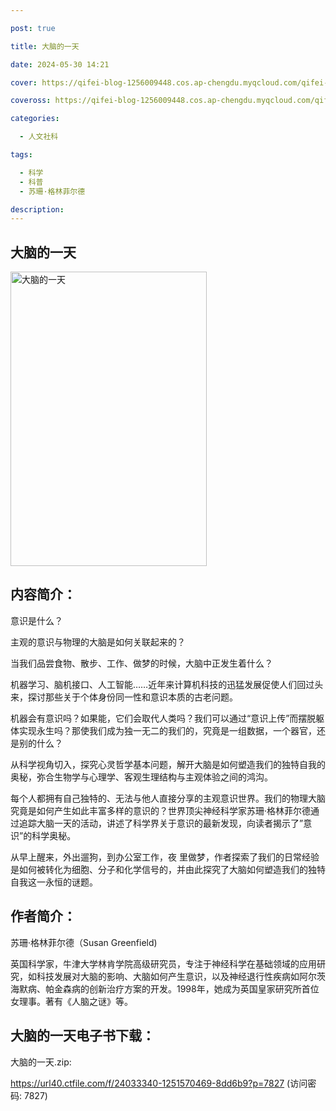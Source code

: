```yaml
---

post: true

title: 大脑的一天

date: 2024-05-30 14:21

cover: https://qifei-blog-1256009448.cos.ap-chengdu.myqcloud.com/qifei-blog/s33804000.jpg

coveross: https://qifei-blog-1256009448.cos.ap-chengdu.myqcloud.com/qifei-blog/s33804000.jpg

categories:

  - 人文社科

tags:

  - 科学
  - 科普
  - 苏珊·格林菲尔德

description:
---
```


## 大脑的一天

<img alt="大脑的一天" class="aligncenter loading" data-was-processed="true" decoding="async" fetchpriority="high" height="471" src="https://qifei-blog-1256009448.cos.ap-chengdu.myqcloud.com/qifei-blog/s33804000.jpg" style="cursor: zoom-in;" width="314"/>

## 内容简介：

意识是什么？

主观的意识与物理的大脑是如何关联起来的？

当我们品尝食物、散步、工作、做梦的时候，大脑中正发生着什么？

机器学习、脑机接口、人工智能……近年来计算机科技的迅猛发展促使人们回过头来，探讨那些关于个体身份同一性和意识本质的古老问题。

机器会有意识吗？如果能，它们会取代人类吗？我们可以通过“意识上传”而摆脱躯体实现永生吗？那使我们成为独一无二的我们的，究竟是一组数据，一个器官，还是别的什么？

从科学视角切入，探究心灵哲学基本问题，解开大脑是如何塑造我们的独特自我的奥秘，弥合生物学与心理学、客观生理结构与主观体验之间的鸿沟。

每个人都拥有自己独特的、无法与他人直接分享的主观意识世界。我们的物理大脑究竟是如何产生如此丰富多样的意识的？世界顶尖神经科学家苏珊·格林菲尔德通过追踪大脑一天的活动，讲述了科学界关于意识的最新发现，向读者揭示了”意识”的科学奥秘。

从早上醒来，外出遛狗，到办公室工作，夜 里做梦，作者探索了我们的日常经验是如何被转化为细胞、分子和化学信号的，并由此探究了大脑如何塑造我们的独特自我这一永恒的谜题。

## 作者简介：

苏珊·格林菲尔德（Susan Greenfield)

英国科学家，牛津大学林肯学院高级研究员，专注于神经科学在基础领域的应用研究，如科技发展对大脑的影响、大脑如何产生意识，以及神经退行性疾病如阿尔茨海默病、帕金森病的创新治疗方案的开发。1998年，她成为英国皇家研究所首位女理事。著有《人脑之谜》等。

## 大脑的一天电子书下载：

大脑的一天.zip: 

https://url40.ctfile.com/f/24033340-1251570469-8dd6b9?p=7827 (访问密码: 7827)
